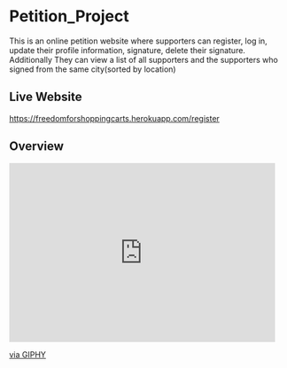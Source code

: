 # Petition_Project
This is an online petition website where supporters can register, log in, update their profile information, signature, delete their signature. Additionally They can view a list of all supporters and the supporters who signed from the same city(sorted by location)
## Live Website
https://freedomforshoppingcarts.herokuapp.com/register

## Overview

<iframe src="https://giphy.com/embed/CkF09bueq14lke2p2X" width="480" height="323" frameBorder="0" class="giphy-embed" allowFullScreen></iframe><p><a href="https://giphy.com/gifs/canvas-javascript-petition-CkF09bueq14lke2p2X">via GIPHY</a></p>
